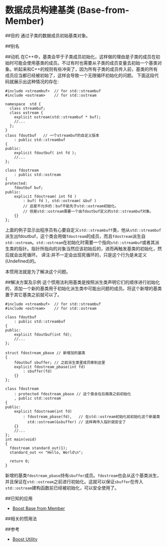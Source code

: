 # 数据成员构建基类 (Base-from-Member)
##目的
通过子类的数据成员初始基类对象。

##别名

##动机
在C++中，基类会早于子类成员初始化，这样做的理由是子类的成员在初始时可能会使用基类的成员。不过有时也需要从子类的成员变量去初始一个基类对象。听起来和C++的规则有些冲突了，因为所有子类的成员传入前，基类的所有成员应当都已经被初始了，这样会导致一个无限循环初始化的问题。
下面这段代码就展示出这种情况的存在:
```
#include <streambuf>  // for std::streambuf
#include <ostream>    // for std::ostream

namespace  std {
  class streambuf;
  class ostream {
    explicit ostream(std::streambuf * buf);
    //...
  };
}
class fdoutbuf   // 一个streambuf的自定义版本
    : public std::streambuf
{
public:
    explicit fdoutbuf( int fd );
    //...
};

class fdostream
    : public std::ostream
{
protected:
    fdoutbuf buf;
public:
    explicit fdostream( int fd )
        : buf( fd ), std::ostream( &buf )
        // 这是不允许的：buf不能先于std::ostream初始化。
        // 但是std::ostream需要一个由fdoutbuf定义的std::streambuf对象。
    {}
};
```
上面的例子显示出程序员有心要自定义`std::streambuff`类，他从`std::streambuf`派生出fdoutbuf，这个类会用做`fdostream`的成员，而且`fdostream`派生自`std::ostream`。`std::ostream`在初始化时需要一个指向`std::streambuf`或者其派生类的指针。指针所指向的对象当然应该初始后的，进而再触发基类的初始化，然后就会出死循环。
译注:并不一定会出现死循环的，只是这个行为是未定义(Undefined)的。

本惯用法就是为了解决这个问题。

##解决方案及示例
这个惯用法利用基类是按照派生类声明它们的顺序进行初始化的，添加一个新的基类用于初始化派生类中可能出问题的成员。将这个新增的基类置于其它基类之前就可以了。
```
#include <streambuf>  // for std::streambuf
#include <ostream>    // for std::ostream

class fdoutbuf
    : public std::streambuf
{
public:
    explicit fdoutbuf(int fd);
    //...
};

struct fdostream_pbase // 新增加的基类
{
    fdoutbuf sbuffer; // 之前派生类里成员移到这里
    explicit fdostream_pbase(int fd)
        : sbuffer(fd)
    {}
};

class fdostream
    : protected fdostream_pbase // 这个类会在后面类之前初始化
    , public std::ostream
{
public:
    explicit fdostream(int fd)
        : fdostream_pbase(fd),   // 在std::ostream初始化前初始化这个新基类
          std::ostream(&sbuffer) // 这样再传入指针就安全了
    {}
    //...
};
int main(void)
{
  fdostream standard_out(1);
  standard_out << "Hello, World\n";

  return 0;
}
```
新增的基类`fdostream_pbase`持有`sbuffer`成员。`fdostream`也会从这个基类派生，并且保证在`std::ostream`之前进行初始化。这就可以保证`sbuffer`在传入`std::ostream`建构函数前已经被初始化，可以安全使用了。

##已知的应用
* [Boost Base from Member](http://www.boost.org/doc/libs/1_47_0/libs/utility/base_from_member.html)

##相关的惯用法

##参考
* [Boost Utility](http://www.boost.org/libs/utility/base_from_member.html)
